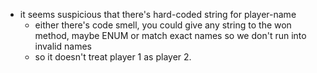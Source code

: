 - it seems suspicious that there's hard-coded string for player-name
  - either there's code smell, you could give any string to the won method, maybe ENUM or match exact names so we don't run into invalid names
  - so it doesn't treat player 1 as player 2.
 
